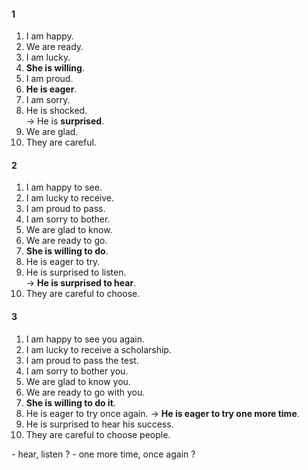 #### 1
1. I am happy.
2. We are ready.
3. I am lucky.
4. **She is willing**.
5. I am proud.
6. **He is eager**.
7. I am sorry.
8. He is shocked.  
-> He is **surprised**.
9. We are glad.
10. They are careful.
#### 2
1. I am happy to see.
2. I am lucky to receive.
3. I am proud to pass.
4. I am sorry to bother.
5. We are glad to know.
6. We are ready to go.
7. **She is willing to do**.
8. He is eager to try.
9. He is surprised to listen.  
-> **He is surprised to hear**.
10. They are careful to choose.
#### 3
1. I am happy to see you again.
2. I am lucky to receive a scholarship.
3. I am proud to pass the test.
4. I am sorry to bother you.
5. We are glad to know you.
6. We are ready to go with you.
7. **She is willing to do it**.
8. He is eager to try once again.
-> **He is eager to try one more time**.
9. He is surprised to hear his success.
10. They are careful to choose people.
</hr>
- hear, listen ?  
- one more time, once again ?  
